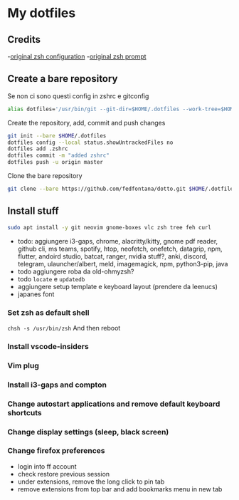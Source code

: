 # My dotfiles

## Credits
-[original zsh configuration](https://github.com/ChristianChiarulli/Machfiles)
-[original zsh prompt](https://github.com/ohmyzsh/ohmyzsh/blob/master/themes/eastwood.zsh-theme)

## Create a bare repository

Se non ci sono questi config in zshrc e gitconfig
```sh
alias dotfiles='/usr/bin/git --git-dir=$HOME/.dotfiles --work-tree=$HOME
```

Create the repository, add, commit and push changes
```sh
git init --bare $HOME/.dotfiles
dotfiles config --local status.showUntrackedFiles no
dotfiles add .zshrc
dotfiles commit -m "added zshrc"
dotfiles push -u origin master
```

Clone the bare repository
```sh
git clone --bare https://github.com/fedfontana/dotto.git $HOME/.dotfiles
```

## Install stuff

```sh
sudo apt install -y git neovim gnome-boxes vlc zsh tree feh curl
```
- todo: aggiungere i3-gaps, chrome, alacritty/kitty, gnome pdf reader, github cli, ms teams, spotify, htop, neofetch, onefetch, datagrip, npm, flutter, andoird studio, batcat, ranger, nvidia stuff?, anki, discord, telegram, ulauncher/albert, meld, imagemagick, npm, python3-pip, java
- todo aggiungere roba da old-ohmyzsh?
- todo `locate` e `updatedb`
- aggiungere setup template e keyboard layout (prendere da leenucs)
- japanes font
### Set zsh as default shell

`chsh -s /usr/bin/zsh`
And then reboot

### Install vscode-insiders

### Vim plug

### Install i3-gaps and compton

### Change autostart applications and remove default keyboard shortcuts

### Change display settings (sleep, black screen)

### Change firefox preferences
- login into ff account
- check restore previous session
- under extensions, remove the long click to pin tab
- remove extensions from top bar and add bookmarks menu in new tab

